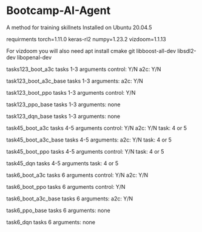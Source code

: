 # Bootcamp-AI-Agent
A method for training skillnets
Installed on Ubuntu 20.04.5

requirments 
  torch=1.11.0
  keras-rl2
  numpy=1.23.2
  vizdoom=1.1.13

For vizdoom you will also need
apt install cmake git libboost-all-dev libsdl2-dev libopenal-dev 

tasks123_boot_a3c tasks 1-3
arguments
  control: Y/N 
  a2c: Y/N

task123_boot_a3c_base tasks 1-3
arguments:
  a2c: Y/N

task123_boot_ppo tasks 1-3
arguments
  control: Y/N
  
task123_ppo_base tasks 1-3
arguments: none 

task123_dqn_base tasks 1-3
arguments: none

task45_boot_a3c tasks 4-5
arguments
  control: Y/N 
  a2c: Y/N 
  task: 4 or 5
  
task45_boot_a3c_base tasks 4-5
arguments:
  a2c: Y/N
  task: 4 or 5

task45_boot_ppo tasks 4-5
arguments
  control: Y/N
  task: 4 or 5

task45_dqn tasks 4-5
arguments
  task: 4 or 5
  
task6_boot_a3c tasks 6
arguments
  control: Y/N 
  a2c: Y/N 
  
task6_boot_ppo tasks 6
arguments
  control: Y/N

task6_boot_a3c_base tasks 6
arguments:
  a2c: Y/N

task6_ppo_base tasks 6
arguments: none 

task6_dqn tasks 6
arguments: none
